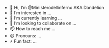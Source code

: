 - 👋 Hi, I’m @Ministerodellinferno AKA Dandelion
- 👀 I’m interested in ...
- 🌱 I’m currently learning ...
- 💞️ I’m looking to collaborate on ...
- 📫 How to reach me ...
- 😄 Pronouns: ...
- ⚡ Fun fact: ...

<!---
Ministerodellinferno/Ministerodellinferno is a ✨ special ✨ repository because its `README.md` (this file) appears on your GitHub profile.
You can click the Preview link to take a look at your changes.
--->
